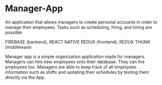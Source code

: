 # Manager-App
An application that allows managers to create personal accounts in order to manage their employees. Tasks such as scheduling, firing, and hiring are possible

FIREBASE (backend), REACT NATIVE REDUX (frontend), REDUX THUNK (middleware)

Manager app is a simple organization application made for managers. Managers can hire new employees onto their database. They can fire employees too. Managers are able to keep track of all employees information such as shifts and updating their schedules by texting them directly via the App.
